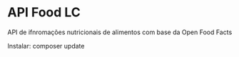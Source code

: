 # API Food LC

API de ifnromações nutricionais de alimentos com base da Open Food Facts

Instalar: composer update